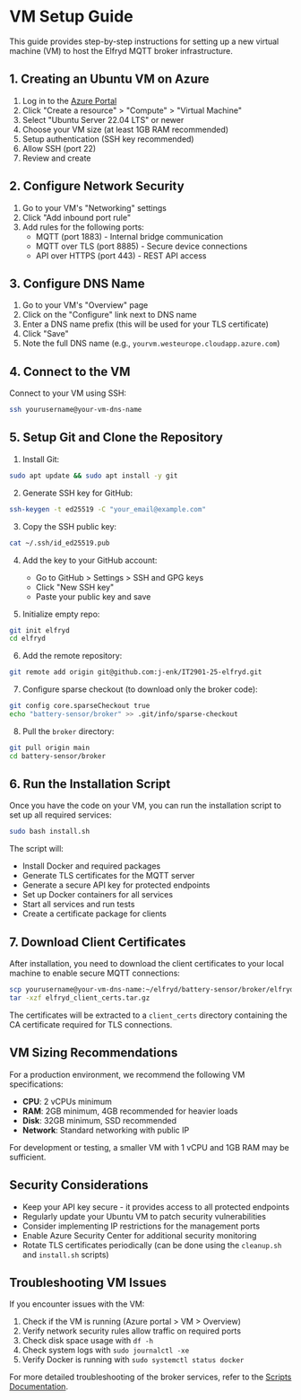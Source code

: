 # VM Setup Guide

This guide provides step-by-step instructions for setting up a new virtual machine (VM) to host the Elfryd MQTT broker infrastructure.

## 1. Creating an Ubuntu VM on Azure

1. Log in to the [Azure Portal](https://portal.azure.com)
2. Click "Create a resource" > "Compute" > "Virtual Machine"
3. Select "Ubuntu Server 22.04 LTS" or newer
4. Choose your VM size (at least 1GB RAM recommended)
5. Setup authentication (SSH key recommended)
6. Allow SSH (port 22)
7. Review and create

## 2. Configure Network Security

1. Go to your VM's "Networking" settings
2. Click "Add inbound port rule"
3. Add rules for the following ports:
   - MQTT (port 1883) - Internal bridge communication
   - MQTT over TLS (port 8885) - Secure device connections
   - API over HTTPS (port 443) - REST API access

## 3. Configure DNS Name

1. Go to your VM's "Overview" page
2. Click on the "Configure" link next to DNS name
3. Enter a DNS name prefix (this will be used for your TLS certificate)
4. Click "Save"
5. Note the full DNS name (e.g., `yourvm.westeurope.cloudapp.azure.com`)

## 4. Connect to the VM

Connect to your VM using SSH:

```bash
ssh yourusername@your-vm-dns-name
```

## 5. Setup Git and Clone the Repository

1. Install Git:

```bash
sudo apt update && sudo apt install -y git
```

2. Generate SSH key for GitHub:

```bash
ssh-keygen -t ed25519 -C "your_email@example.com"
```

3. Copy the SSH public key:

```bash
cat ~/.ssh/id_ed25519.pub
```

4. Add the key to your GitHub account:
   - Go to GitHub > Settings > SSH and GPG keys
   - Click "New SSH key"
   - Paste your public key and save

5. Initialize empty repo:

```bash
git init elfryd
cd elfryd
```

6. Add the remote repository:

```bash
git remote add origin git@github.com:j-enk/IT2901-25-elfryd.git
```

7. Configure sparse checkout (to download only the broker code):

```bash
git config core.sparseCheckout true
echo "battery-sensor/broker" >> .git/info/sparse-checkout
```

8. Pull the `broker` directory:

```bash
git pull origin main
cd battery-sensor/broker
```

## 6. Run the Installation Script

Once you have the code on your VM, you can run the installation script to set up all required services:

```bash
sudo bash install.sh
```

The script will:
- Install Docker and required packages
- Generate TLS certificates for the MQTT server
- Generate a secure API key for protected endpoints
- Set up Docker containers for all services
- Start all services and run tests
- Create a certificate package for clients

## 7. Download Client Certificates

After installation, you need to download the client certificates to your local machine to enable secure MQTT connections:

```bash
scp yourusername@your-vm-dns-name:~/elfryd/battery-sensor/broker/elfryd_client_certs.tar.gz .
tar -xzf elfryd_client_certs.tar.gz
```

The certificates will be extracted to a `client_certs` directory containing the CA certificate required for TLS connections.

## VM Sizing Recommendations

For a production environment, we recommend the following VM specifications:

- **CPU**: 2 vCPUs minimum
- **RAM**: 2GB minimum, 4GB recommended for heavier loads
- **Disk**: 32GB minimum, SSD recommended
- **Network**: Standard networking with public IP

For development or testing, a smaller VM with 1 vCPU and 1GB RAM may be sufficient.

## Security Considerations

- Keep your API key secure - it provides access to all protected endpoints
- Regularly update your Ubuntu VM to patch security vulnerabilities
- Consider implementing IP restrictions for the management ports
- Enable Azure Security Center for additional security monitoring
- Rotate TLS certificates periodically (can be done using the `cleanup.sh` and `install.sh` scripts)

## Troubleshooting VM Issues

If you encounter issues with the VM:

1. Check if the VM is running (Azure portal > VM > Overview)
2. Verify network security rules allow traffic on required ports
3. Check disk space usage with `df -h`
4. Check system logs with `sudo journalctl -xe`
5. Verify Docker is running with `sudo systemctl status docker`

For more detailed troubleshooting of the broker services, refer to the [Scripts Documentation](scripts.md).